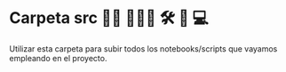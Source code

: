 # Carpeta src 👨‍💻 👨🏽‍💻 🛠️ 📶 💻

Utilizar esta carpeta para subir todos los notebooks/scripts que vayamos empleando en el proyecto.
